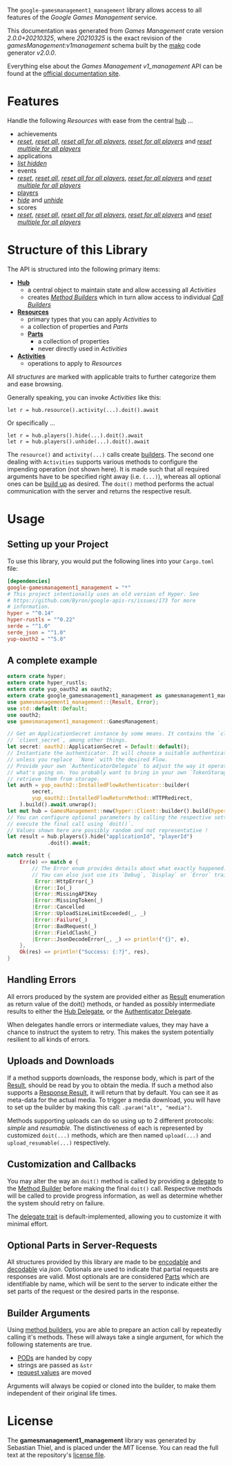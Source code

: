 <!---
DO NOT EDIT !
This file was generated automatically from 'src/mako/api/README.md.mako'
DO NOT EDIT !
-->
The `google-gamesmanagement1_management` library allows access to all features of the *Google Games Management* service.

This documentation was generated from *Games Management* crate version *2.0.0+20210325*, where *20210325* is the exact revision of the *gamesManagement:v1management* schema built by the [mako](http://www.makotemplates.org/) code generator *v2.0.0*.

Everything else about the *Games Management* *v1_management* API can be found at the
[official documentation site](https://developers.google.com/games/).
# Features

Handle the following *Resources* with ease from the central [hub](https://docs.rs/google-gamesmanagement1_management/2.0.0+20210325/google_gamesmanagement1_management/GamesManagement) ... 

* achievements
 * [*reset*](https://docs.rs/google-gamesmanagement1_management/2.0.0+20210325/google_gamesmanagement1_management/api::AchievementResetCall), [*reset all*](https://docs.rs/google-gamesmanagement1_management/2.0.0+20210325/google_gamesmanagement1_management/api::AchievementResetAllCall), [*reset all for all players*](https://docs.rs/google-gamesmanagement1_management/2.0.0+20210325/google_gamesmanagement1_management/api::AchievementResetAllForAllPlayerCall), [*reset for all players*](https://docs.rs/google-gamesmanagement1_management/2.0.0+20210325/google_gamesmanagement1_management/api::AchievementResetForAllPlayerCall) and [*reset multiple for all players*](https://docs.rs/google-gamesmanagement1_management/2.0.0+20210325/google_gamesmanagement1_management/api::AchievementResetMultipleForAllPlayerCall)
* applications
 * [*list hidden*](https://docs.rs/google-gamesmanagement1_management/2.0.0+20210325/google_gamesmanagement1_management/api::ApplicationListHiddenCall)
* events
 * [*reset*](https://docs.rs/google-gamesmanagement1_management/2.0.0+20210325/google_gamesmanagement1_management/api::EventResetCall), [*reset all*](https://docs.rs/google-gamesmanagement1_management/2.0.0+20210325/google_gamesmanagement1_management/api::EventResetAllCall), [*reset all for all players*](https://docs.rs/google-gamesmanagement1_management/2.0.0+20210325/google_gamesmanagement1_management/api::EventResetAllForAllPlayerCall), [*reset for all players*](https://docs.rs/google-gamesmanagement1_management/2.0.0+20210325/google_gamesmanagement1_management/api::EventResetForAllPlayerCall) and [*reset multiple for all players*](https://docs.rs/google-gamesmanagement1_management/2.0.0+20210325/google_gamesmanagement1_management/api::EventResetMultipleForAllPlayerCall)
* [players](https://docs.rs/google-gamesmanagement1_management/2.0.0+20210325/google_gamesmanagement1_management/api::Player)
 * [*hide*](https://docs.rs/google-gamesmanagement1_management/2.0.0+20210325/google_gamesmanagement1_management/api::PlayerHideCall) and [*unhide*](https://docs.rs/google-gamesmanagement1_management/2.0.0+20210325/google_gamesmanagement1_management/api::PlayerUnhideCall)
* scores
 * [*reset*](https://docs.rs/google-gamesmanagement1_management/2.0.0+20210325/google_gamesmanagement1_management/api::ScoreResetCall), [*reset all*](https://docs.rs/google-gamesmanagement1_management/2.0.0+20210325/google_gamesmanagement1_management/api::ScoreResetAllCall), [*reset all for all players*](https://docs.rs/google-gamesmanagement1_management/2.0.0+20210325/google_gamesmanagement1_management/api::ScoreResetAllForAllPlayerCall), [*reset for all players*](https://docs.rs/google-gamesmanagement1_management/2.0.0+20210325/google_gamesmanagement1_management/api::ScoreResetForAllPlayerCall) and [*reset multiple for all players*](https://docs.rs/google-gamesmanagement1_management/2.0.0+20210325/google_gamesmanagement1_management/api::ScoreResetMultipleForAllPlayerCall)




# Structure of this Library

The API is structured into the following primary items:

* **[Hub](https://docs.rs/google-gamesmanagement1_management/2.0.0+20210325/google_gamesmanagement1_management/GamesManagement)**
    * a central object to maintain state and allow accessing all *Activities*
    * creates [*Method Builders*](https://docs.rs/google-gamesmanagement1_management/2.0.0+20210325/google_gamesmanagement1_management/client::MethodsBuilder) which in turn
      allow access to individual [*Call Builders*](https://docs.rs/google-gamesmanagement1_management/2.0.0+20210325/google_gamesmanagement1_management/client::CallBuilder)
* **[Resources](https://docs.rs/google-gamesmanagement1_management/2.0.0+20210325/google_gamesmanagement1_management/client::Resource)**
    * primary types that you can apply *Activities* to
    * a collection of properties and *Parts*
    * **[Parts](https://docs.rs/google-gamesmanagement1_management/2.0.0+20210325/google_gamesmanagement1_management/client::Part)**
        * a collection of properties
        * never directly used in *Activities*
* **[Activities](https://docs.rs/google-gamesmanagement1_management/2.0.0+20210325/google_gamesmanagement1_management/client::CallBuilder)**
    * operations to apply to *Resources*

All *structures* are marked with applicable traits to further categorize them and ease browsing.

Generally speaking, you can invoke *Activities* like this:

```Rust,ignore
let r = hub.resource().activity(...).doit().await
```

Or specifically ...

```ignore
let r = hub.players().hide(...).doit().await
let r = hub.players().unhide(...).doit().await
```

The `resource()` and `activity(...)` calls create [builders][builder-pattern]. The second one dealing with `Activities` 
supports various methods to configure the impending operation (not shown here). It is made such that all required arguments have to be 
specified right away (i.e. `(...)`), whereas all optional ones can be [build up][builder-pattern] as desired.
The `doit()` method performs the actual communication with the server and returns the respective result.

# Usage

## Setting up your Project

To use this library, you would put the following lines into your `Cargo.toml` file:

```toml
[dependencies]
google-gamesmanagement1_management = "*"
# This project intentionally uses an old version of Hyper. See
# https://github.com/Byron/google-apis-rs/issues/173 for more
# information.
hyper = "^0.14"
hyper-rustls = "^0.22"
serde = "^1.0"
serde_json = "^1.0"
yup-oauth2 = "^5.0"
```

## A complete example

```Rust
extern crate hyper;
extern crate hyper_rustls;
extern crate yup_oauth2 as oauth2;
extern crate google_gamesmanagement1_management as gamesmanagement1_management;
use gamesmanagement1_management::{Result, Error};
use std::default::Default;
use oauth2;
use gamesmanagement1_management::GamesManagement;

// Get an ApplicationSecret instance by some means. It contains the `client_id` and 
// `client_secret`, among other things.
let secret: oauth2::ApplicationSecret = Default::default();
// Instantiate the authenticator. It will choose a suitable authentication flow for you, 
// unless you replace  `None` with the desired Flow.
// Provide your own `AuthenticatorDelegate` to adjust the way it operates and get feedback about 
// what's going on. You probably want to bring in your own `TokenStorage` to persist tokens and
// retrieve them from storage.
let auth = yup_oauth2::InstalledFlowAuthenticator::builder(
        secret,
        yup_oauth2::InstalledFlowReturnMethod::HTTPRedirect,
    ).build().await.unwrap();
let mut hub = GamesManagement::new(hyper::Client::builder().build(hyper_rustls::HttpsConnector::with_native_roots()), auth);
// You can configure optional parameters by calling the respective setters at will, and
// execute the final call using `doit()`.
// Values shown here are possibly random and not representative !
let result = hub.players().hide("applicationId", "playerId")
             .doit().await;

match result {
    Err(e) => match e {
        // The Error enum provides details about what exactly happened.
        // You can also just use its `Debug`, `Display` or `Error` traits
         Error::HttpError(_)
        |Error::Io(_)
        |Error::MissingAPIKey
        |Error::MissingToken(_)
        |Error::Cancelled
        |Error::UploadSizeLimitExceeded(_, _)
        |Error::Failure(_)
        |Error::BadRequest(_)
        |Error::FieldClash(_)
        |Error::JsonDecodeError(_, _) => println!("{}", e),
    },
    Ok(res) => println!("Success: {:?}", res),
}

```
## Handling Errors

All errors produced by the system are provided either as [Result](https://docs.rs/google-gamesmanagement1_management/2.0.0+20210325/google_gamesmanagement1_management/client::Result) enumeration as return value of
the doit() methods, or handed as possibly intermediate results to either the 
[Hub Delegate](https://docs.rs/google-gamesmanagement1_management/2.0.0+20210325/google_gamesmanagement1_management/client::Delegate), or the [Authenticator Delegate](https://docs.rs/yup-oauth2/*/yup_oauth2/trait.AuthenticatorDelegate.html).

When delegates handle errors or intermediate values, they may have a chance to instruct the system to retry. This 
makes the system potentially resilient to all kinds of errors.

## Uploads and Downloads
If a method supports downloads, the response body, which is part of the [Result](https://docs.rs/google-gamesmanagement1_management/2.0.0+20210325/google_gamesmanagement1_management/client::Result), should be
read by you to obtain the media.
If such a method also supports a [Response Result](https://docs.rs/google-gamesmanagement1_management/2.0.0+20210325/google_gamesmanagement1_management/client::ResponseResult), it will return that by default.
You can see it as meta-data for the actual media. To trigger a media download, you will have to set up the builder by making
this call: `.param("alt", "media")`.

Methods supporting uploads can do so using up to 2 different protocols: 
*simple* and *resumable*. The distinctiveness of each is represented by customized 
`doit(...)` methods, which are then named `upload(...)` and `upload_resumable(...)` respectively.

## Customization and Callbacks

You may alter the way an `doit()` method is called by providing a [delegate](https://docs.rs/google-gamesmanagement1_management/2.0.0+20210325/google_gamesmanagement1_management/client::Delegate) to the 
[Method Builder](https://docs.rs/google-gamesmanagement1_management/2.0.0+20210325/google_gamesmanagement1_management/client::CallBuilder) before making the final `doit()` call. 
Respective methods will be called to provide progress information, as well as determine whether the system should 
retry on failure.

The [delegate trait](https://docs.rs/google-gamesmanagement1_management/2.0.0+20210325/google_gamesmanagement1_management/client::Delegate) is default-implemented, allowing you to customize it with minimal effort.

## Optional Parts in Server-Requests

All structures provided by this library are made to be [encodable](https://docs.rs/google-gamesmanagement1_management/2.0.0+20210325/google_gamesmanagement1_management/client::RequestValue) and 
[decodable](https://docs.rs/google-gamesmanagement1_management/2.0.0+20210325/google_gamesmanagement1_management/client::ResponseResult) via *json*. Optionals are used to indicate that partial requests are responses 
are valid.
Most optionals are are considered [Parts](https://docs.rs/google-gamesmanagement1_management/2.0.0+20210325/google_gamesmanagement1_management/client::Part) which are identifiable by name, which will be sent to 
the server to indicate either the set parts of the request or the desired parts in the response.

## Builder Arguments

Using [method builders](https://docs.rs/google-gamesmanagement1_management/2.0.0+20210325/google_gamesmanagement1_management/client::CallBuilder), you are able to prepare an action call by repeatedly calling it's methods.
These will always take a single argument, for which the following statements are true.

* [PODs][wiki-pod] are handed by copy
* strings are passed as `&str`
* [request values](https://docs.rs/google-gamesmanagement1_management/2.0.0+20210325/google_gamesmanagement1_management/client::RequestValue) are moved

Arguments will always be copied or cloned into the builder, to make them independent of their original life times.

[wiki-pod]: http://en.wikipedia.org/wiki/Plain_old_data_structure
[builder-pattern]: http://en.wikipedia.org/wiki/Builder_pattern
[google-go-api]: https://github.com/google/google-api-go-client

# License
The **gamesmanagement1_management** library was generated by Sebastian Thiel, and is placed 
under the *MIT* license.
You can read the full text at the repository's [license file][repo-license].

[repo-license]: https://github.com/Byron/google-apis-rsblob/master/LICENSE.md
